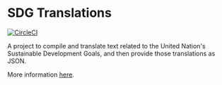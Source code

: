 # SDG Translations

[![CircleCI](https://circleci.com/gh/OpenDataEnterprise/sdg-translations.svg?style=svg)](https://circleci.com/gh/OpenDataEnterprise/sdg-translations)

A project to compile and translate text related to the United Nation's
  Sustainable Development Goals, and then provide those translations as JSON.

More information [here](https://opendataenterprise.github.io/sdg-translations/).
